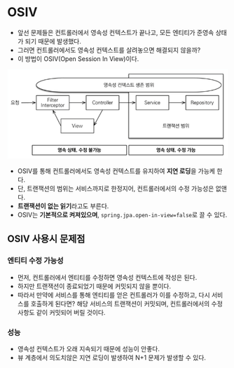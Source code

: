 # OSIV

- 앞선 문제들은 컨트롤러에서 영속성 컨텍스트가 끝나고, 모든 엔티티가 준영속 상태가 되기 때문에 발생했다.
- 그러면 컨트롤러에서도 영속성 컨텍스트를 살려놓으면 해결되지 않을까?
- 이 방법이 OSIV(Open Session In View)이다.

![OSIV](OSIV_사용시_영속성_컨텍스트.png)

- OSIV를 통해 컨트롤러에서도 영속성 컨텍스트를 유지하여 **지연 로딩**을 가능케 한다.
- 단, 트랜잭션의 범위는 서비스까지로 한정지어, 컨트롤러에서의 수정 가능성은 없앤다.
- **트랜잭션이 없는 읽기**라고도 부른다.
- OSIV는 **기본적으로 켜져있으며**, `spring.jpa.open-in-view=false`로 끌 수 있다.

## OSIV 사용시 문제점

### 엔티티 수정 가능성

- 먼저, 컨트롤러에서 엔티티를 수정하면 영속성 컨텍스트에 작성은 된다.
- 하지만 트랜잭션이 종료되었기 때문에 커밋되지 않을 뿐이다.
- 따라서 만약에 서비스를 통해 엔티티를 얻은 컨트롤러가 이를 수정하고, 다시 서비스를 호출하게 된다면? 해당 서비스의 트랜잭션이 커밋되며, 컨트롤러에서의 수정사항도 같이 커밋되어 버릴 것이다.

### 성능

- 영속성 컨텍스트가 오래 지속되기 때문에 성능이 안좋다.
- 뷰 계층에서 의도치않은 지연 로딩이 발생하여 N+1 문제가 발생할 수 있다.
